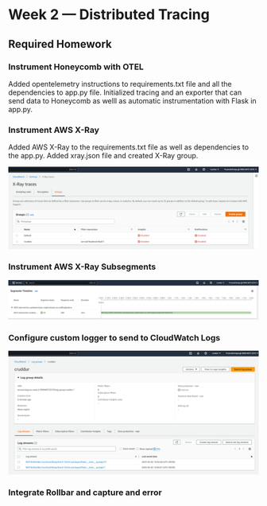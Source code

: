 # Week 2 — Distributed Tracing

## Required Homework

### Instrument Honeycomb with OTEL

Added opentelemetry instructions to requirements.txt file and all the dependencies to app.py file. Initialized tracing and an exporter that can send data to Honeycomb as welll as automatic instrumentation with Flask in app.py.

### Instrument AWS X-Ray

Added AWS X-Ray to the requirements.txt file as well as dependencies to the app.py. Added xray.json file and created X-Ray group.

![X-Ray Group](assets/Week-2_Xray_Group.png)

### Instrument AWS X-Ray Subsegments

![X-Ray Subsegments](assets/Week-2_Xray_Segment.png)

### Configure custom logger to send to CloudWatch Logs

![CloudWatch Logs](assets/Week-2_CloudWatchLogs.png)

### Integrate Rollbar and capture and error
